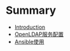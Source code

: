 # Summary

* [Introduction](README.md)
* [OpenLDAP服务配置](chapter1.md)
* [Ansible使用](ansibleshi-yong.md)

